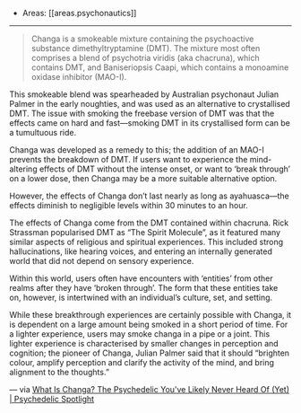 
- Areas: [[areas.psychonautics]]

---

> Changa is a smokeable mixture containing the psychoactive substance dimethyltryptamine (DMT). The mixture most often comprises a blend of psychotria viridis (aka chacruna), which contains DMT, and Baniseriopsis Caapi, which contains a monoamine oxidase inhibitor (MAO-I).

This smokeable blend was spearheaded by Australian psychonaut Julian Palmer in the early noughties, and was used as an alternative to crystallised DMT. The issue with smoking the freebase version of DMT was that the effects came on hard and fast—smoking DMT in its crystallised form can be a tumultuous ride.

Changa was developed as a remedy to this; the addition of an MAO-I prevents the breakdown of DMT. If users want to experience the mind-altering effects of DMT without the intense onset, or want to ‘break through’ on a lower dose, then Changa may be a more suitable alternative option.

However, the effects of Changa don’t last nearly as long as ayahuasca—the effects diminish to negligible levels within 30 minutes to an hour.

The effects of Changa come from the DMT contained within chacruna. Rick Strassman popularised DMT as “The Spirit Molecule”, as it featured many similar aspects of religious and spiritual experiences. This included strong hallucinations, like hearing voices, and entering an internally generated world that did not depend on sensory experience. 

Within this world, users often have encounters with ‘entities’ from other realms after they have ‘broken through’. The form that these entities take on, however, is intertwined with an individual’s culture, set, and setting.  

While these breakthrough experiences are certainly possible with Changa, it is dependent on a large amount being smoked in a short period of time. For a lighter experience, users may smoke changa in a pipe or a joint. This lighter experience is characterised by smaller changes in perception and cognition; the pioneer of Changa, Julian Palmer said that it should “brighten colour, amplify perception and clarify the activity of the mind, and bring alignment to the thoughts.” 

— via [What Is Changa? The Psychedelic You've Likely Never Heard Of (Yet) | Psychedelic Spotlight](https://psychedelicspotlight.com/what-is-changa/)
